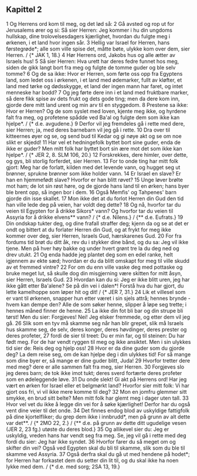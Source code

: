 ## Kapittel 2

1 Og Herrens ord kom til meg, og det lød så:
2 Gå avsted og rop ut for Jerusalems ører og si: Så sier Herren: Jeg kommer i hu din ungdoms hullskap, dine trolovelsesdagers kjærlighet, hvordan du fulgte meg i ørkenen, i et land hvor ingen sår.
3 Hellig var Israel for Herren, hans førstegrøde*; alle som ville spise det, måtte bøte, ulykke kom over dem, sier Herren. / {* JAK 1, 18.}
4 Hør Herrens ord, Jakobs hus og alle ætter av Israels hus!
5 Så sier Herren: Hva urett har deres fedre funnet hos meg, siden de gikk langt bort fra meg og fulgte de tomme guder og ble selv tomme?
6 Og de sa ikke: Hvor er Herren, som førte oss opp fra Egyptens land, som ledet oss i ørkenen, i et land med ødemarker, fullt av kløfter, et land med tørke og dødsskygge, et land der ingen mann har faret, og intet menneske har bodd?
7 Og jeg førte dere inn i et land med fruktbare marker, så dere fikk spise av dets frukt og dets gode ting; men da dere kom inn, gjorde dere mitt land urent og min arv til en styggedom.
8 Prestene sa ikke: Hvor er Herren? Og de som syslet med loven, kjente meg ikke, og hyrdene falt fra meg, og profetene spådde ved Ba'al og fulgte dem som ikke kan hjelpe*. / {* d.e. avgudene.}
9 Derfor vil jeg fremdeles gå i rette med dere, sier Herren; ja, med deres barnebarn vil jeg gå i rette.
10 Dra over til kitteernes øyer og se, og send bud til Kedar og gi nøye akt og se om noe slikt er skjedd!
11 Har vel et hedningefolk byttet bort sine guder, enda de ikke er guder? Men mitt folk har byttet bort sin ære mot det som ikke kan hjelpe*. / {* JER 2, 8. SLM 106, 20.}
12 Forskrekkes, dere himler, over dette, og gys, bli storlig forferdet, sier Herren.
13 For to onde ting har mitt folk gjort: Meg har de forlatt, kilden med det levende vann, og hugget seg ut brønner, sprukne brønner som ikke holder vann.
14 Er Israel en slave? Er han en hjemmefødt slave? Hvorfor er han blitt røvet?
15 Unge løver brølte mot ham; de lot sin røst høre, og de gjorde hans land til en ørken; hans byer ble brent opp, så ingen bor i dem.
16 Også Memfis' og Tahpenes' barn gjorde din isse skallet.
17 Mon ikke det at du forlot Herren din Gud den tid han ville lede deg på veien, har voldt deg dette?
18 Og nå, hvorfor tar du veien til Egypten for å drikke Sikors* vann? Og hvorfor tar du veien til Assyria for å drikke elvens** vann? / {* d.e. Nilens.} / {** d.e. Eufrats.}
19 Din ondskap tukter deg, og dine frafall straffer deg; kjenn da og se at det er ondt og bittert at du forlater Herren din Gud, og at frykt for meg ikke kommer over deg, sier Herren, Israels Gud, hærskarenes Gud.
20 For fra fordums tid brøt du ditt åk, rev du i stykker dine bånd, og du sa: Jeg vil ikke tjene. Men på hver høy bakke og under hvert grønt tre la du deg ned og drev utukt.
21 Og enda hadde jeg plantet deg som en edel ranke, helt igjennem av ekte sæd; hvordan er du da blitt omskapt for meg til ville skudd av et fremmed vintre?
22 For om du enn ville vaske deg med pottaske og bruke meget lut, så skulle dog din misgjerning være skitten for mitt åsyn, sier Herren, Israels Gud.
23 Hvordan kan du si: Jeg er ikke blitt uren, jeg har ikke gått etter Ba'alene? Se på din vei i dalen*! Forstå hva du har gjort, du lette kamelhoppe som løper hit og dit! / {* JER 7, 31.}
24 Lik et villesel som er vant til ørkenen, snapper hun etter været i sin sjels attrå; hennes brynde - hvem kan dempe den? Alle de som søker henne, slipper å løpe seg trette; i hennes måned finner de henne.
25 La ikke din fot bli bar og din strupe bli tørst! Men du sier: Forgjeves! Nei! Jeg elsker fremmede, og etter dem vil jeg gå.
26 Slik som en tyv må skamme seg når han blir grepet, slik må Israels hus skamme seg, de selv, deres konger, deres høvdinger, deres prester og deres profeter,
27 fordi de sier til treet: Du er min far, og til steinen: Du har født meg. For de har vendt ryggen til meg og ikke ansiktet. Men i sin ulykkes tid sier de: Reis deg og hjelp oss!
28 Hvor er da dine guder som du gjorde deg? La dem reise seg, om de kan hjelpe deg i din ulykkes tid! For så mange som dine byer er, så mange er dine guder blitt, Juda!
29 Hvorfor tretter dere med meg? dere er alle sammen falt fra meg, sier Herren.
30 Forgjeves slo jeg deres barn; de tok ikke imot tukt; deres sverd fortærte deres profeter som en ødeleggende løve.
31 Du onde slekt! Gi akt på Herrens ord! Har jeg vært en ørken for Israel eller et belgmørkt land? Hvorfor sier mitt folk: Vi har gjort oss fri, vi vil ikke mere komme til deg?
32 Mon en jomfru glemmer sitt smykke, en brud sitt belte? Men mitt folk har glemt meg i dager uten tall.
33 Hvor vel vet du ikke å legge din vei for å søke kjærlighet! Derfor har du også vent dine veier til det onde.
34 Det finnes endog blod av uskyldige fattigfolk på dine kjortelfliker; du grep dem ikke i innbrudd*, men på grunn av alt dette var det**. / {* 2MO 22, 2.} / {** d.e. på grunn av dette ditt ugudelige vesen (JER 2, 23 fg.) utøste du deres blod.}
35 Og allikevel sier du: Jeg er uskyldig, vreden hans har vendt seg fra meg. Se, jeg vil gå i rette med deg fordi du sier: Jeg har ikke syndet.
36 Hvorfor farer du så meget om og skifter din vei? Også ved Egypten skal du bli til skamme, slik som du ble til skamme ved Assyria.
37 Også derfra skal du gå ut med hendene på hodet*; for Herren har forkastet dem du setter din lit til, og du skal ikke ha noen lykke med dem. / {* d.e. med sorg; 2SA 13, 19.}
